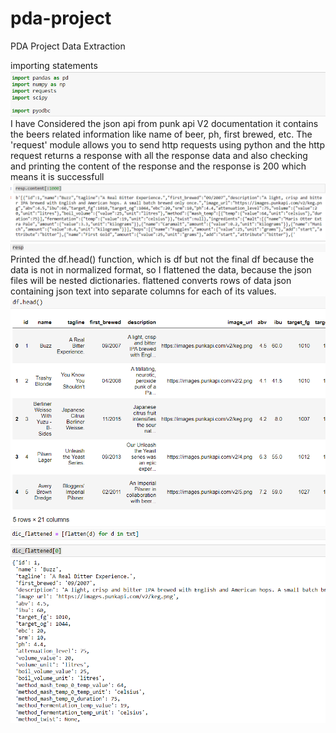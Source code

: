 # pda-project
PDA Project Data Extraction

importing statements
![alt text](https://github.com/SuprajaBoyapati/pda-project/blob/main/Screenshot_20221219_120417.png)
I have Considered the json api from punk api V2 documentation it contains the beers related information like name of beer, ph, first brewed, etc.
The 'request' module allows you to send http requests using python and the http request returns a response with all the response data
and also checking and printing the content of the response and the response is 200 which means it is successfull
![alt text](https://github.com/SuprajaBoyapati/pda-project/blob/main/content.png)
![alt text](https://github.com/SuprajaBoyapati/pda-project/blob/main/resp.png)
 Printed the df.head() function, which is df but not the final df because the data is not in normalized format, 
so I flattened the data, because the json files will be nested dictionaries. flattened converts rows of data json containing json text 
into separate columns for each of its values.
![alt text](https://github.com/SuprajaBoyapati/pda-project/blob/main/df.png)
![alt text](https://github.com/SuprajaBoyapati/pda-project/blob/main/flatten.png)




